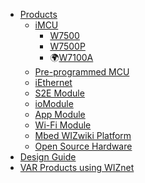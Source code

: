  * [Products]()
   * [iMCU]()
     * [W7500]()
     * [W7500P]()
     * 🌍[W7100A]()
   * [Pre-programmed MCU]()
   * [iEthernet]()
   * [S2E Module]()
   * [ioModule]()
   * [App Module]()
   * [Wi-Fi Module]()
   * [Mbed WIZwiki Platform]()
   * [Open Source Hardware]()
 * [Design Guide]()
 * [VAR Products using WIZnet]()
